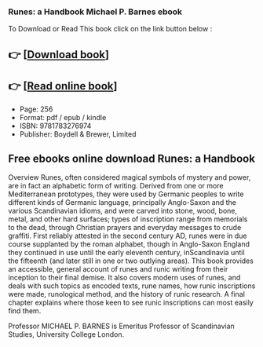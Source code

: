 ### Runes: a Handbook Michael P. Barnes ebook

To Download or Read This book click on the link button below :

## 👉  [**[Download book](http://filesbooks.info/download.php?group=book&from=github.com&id=635712&lnk=1079 "Download book")**]

## 👉  [**[Read online book](http://filesbooks.info/download.php?group=book&from=github.com&id=635712&lnk=1079 "Read online book")**]


* Page: 256
* Format: pdf / epub / kindle
* ISBN: 9781783276974
* Publisher: Boydell &amp; Brewer, Limited



## Free ebooks online download Runes: a Handbook


Overview
Runes, often considered magical symbols of mystery and power, are in fact an alphabetic form of writing. Derived from one or more Mediterranean prototypes, they were used by Germanic peoples to write different kinds of Germanic language, principally Anglo-Saxon and the various Scandinavian idioms, and were carved into stone, wood, bone, metal, and other hard surfaces; types of inscription range from memorials to the dead, through Christian prayers and everyday messages to crude graffiti. First reliably attested in the second century AD, runes were in due course supplanted by the roman alphabet, though in Anglo-Saxon England they continued in use until the early eleventh century, inScandinavia until the fifteenth (and later still in one or two outlying areas).
 This book provides an accessible, general account of runes and runic writing from their inception to their final demise. It also covers modern uses of runes, and deals with such topics as encoded texts, rune names, how runic inscriptions were made, runological method, and the history of runic research. A final chapter explains where those keen to see runic inscriptions can most easily find them.

 Professor MICHAEL P. BARNES is Emeritus Professor of Scandinavian Studies, University College London.



